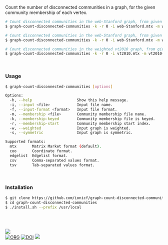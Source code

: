 Count the number of disconnected communities in a graph, for the given community membership of each vertex.

```bash
# Count disconnected communities in the web-Stanford graph, from given the membership (keyed, starting from 0).
$ graph-count-disconnected-communities -k -r 0 -i web-Stanford.mtx -m web-Stanford-membership.txt

# Count disconnected communities in the web-Stanford graph, from given the membership file (in TSV format).
$ graph-count-disconnected-communities -k -r 0 -i web-Stanford.mtx -m web-Stanford-membership.tsv -f mtx

# Count disconnected communities in the weighted vt2010 graph, from given the membership file (in CSV format).
$ graph-count-disconnected-communities -k -r 0 -i vt2010.mtx -m vt2010-membership.csv -w
```

<br>


### Usage

```bash
$ graph-count-disconnected-communities [options]

Options:
  -h, --help                    Show this help message.
  -i, --input <file>            Input file name.
  -f, --input-format <format>   Input file format.
  -m, --membership <file>       Community membership file name.
  -k, --membership-keyed        Community membership file is keyed.
  -r, --membership-start        Community membership start index.
  -w, --weighted                Input graph is weighted.
  -s, --symmetric               Input graph is symmetric.

Supported formats:
  mtx       Matrix Market format (default).
  coo       Coordinate format.
  edgelist  Edgelist format.
  csv       Comma-separated values format.
  tsv       Tab-separated values format.
```

<br>


### Installation

```bash
$ git clone https://github.com/ionicf/graph-count-disconnected-communities
$ cd graph-count-disconnected-communities
$ ./install.sh --prefix /usr/local
```

<br>
<br>


[![](https://img.youtube.com/vi/yqO7wVBTuLw/maxresdefault.jpg)](https://www.youtube.com/watch?v=yqO7wVBTuLw)<br>
[![ORG](https://img.shields.io/badge/org-puzzlef-green?logo=Org)](https://puzzlef.github.io)
[![DOI](https://zenodo.org/badge/732612024.svg)](https://zenodo.org/doi/10.5281/zenodo.10403722)
![](https://ga-beacon.deno.dev/G-RC63DPBH3P:SH3Eq-NoQ9mwgYeHWxu7cw/github.com/nodef/graph-count-disconnected-communities-sh)
